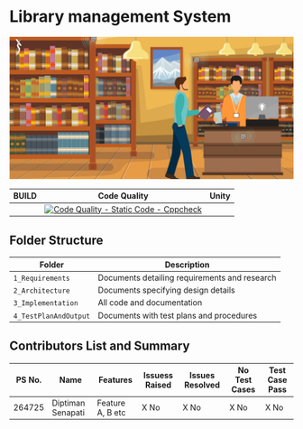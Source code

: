 # Library management System
![Library](https://github.com/Diptiman1999/LTTS_MiniProject_C/blob/master/1_Requirements/library.jpg)


|BUILD | Code Quality | Unity |
|------|--------------|-------|
|      |[![Code Quality - Static Code - Cppcheck](https://github.com/Diptiman1999/LTTS_MiniProject_C/actions/workflows/cppcheck.yml/badge.svg)](https://github.com/Diptiman1999/LTTS_MiniProject_C/actions/workflows/cppcheck.yml)| |



## Folder Structure
Folder             | Description
-------------------| -----------------------------------------
`1_Requirements`   | Documents detailing requirements and research
`2_Architecture`         | Documents specifying design details
`3_Implementation` | All code and documentation
`4_TestPlanAndOutput`      | Documents with test plans and procedures

## Contributors List and Summary

PS No. |  Name   |    Features    | Issuess Raised |Issues Resolved|No Test Cases|Test Case Pass
-------|---------|----------------|----------------|---------------|-------------|--------------
264725 | Diptiman Senapati  | Feature A, B etc    | X No     | X No   |X No   |X No     
